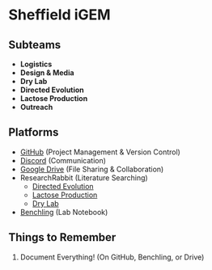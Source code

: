 # Sheffield iGEM

## Subteams
  - **Logistics**
  - **Design & Media**
  - **Dry Lab**
  - **Directed Evolution**
  - **Lactose Production**
  - **Outreach**

## Platforms
  - [GitHub](https://github.com/Sheffield-iGE) (Project Management & Version Control)
  - [Discord](https://discord.com/) (Communication)
  - [Google Drive](https://drive.google.com/drive/folders/1sD1bD9UrkkSGeveWWOakBoRYhV-_1F-S?usp=sharing) (File Sharing & Collaboration)
  - ResearchRabbit (Literature Searching)
    - [Directed Evolution](https://www.researchrabbitapp.com/collection/public/4DLWDWJ16E)
    - [Lactose Production](https://www.researchrabbitapp.com/collection/public/52Z80J0464)
    - [Dry Lab](https://www.researchrabbitapp.com/collection/public/52Z80J8264) 
  - [Benchling](https://benchling.com/organizations/sheffield-igem-org/projects) (Lab Notebook)

## Things to Remember
  1. Document Everything! (On GitHub, Benchling, or Drive)
